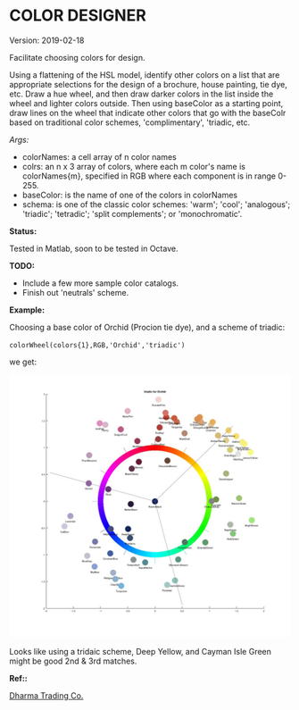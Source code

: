 # COLOR DESIGNER #

Version: 2019-02-18

Facilitate choosing colors for design.

Using a flattening of the HSL model, identify other colors on a list that are appropriate selections for the design of a brochure, house 
painting, tie dye, etc.  Draw a hue wheel, and then draw darker colors in the list inside the wheel and lighter colors outside.  Then using
baseColor as a starting point, draw lines on the wheel that indicate other colors that go with the baseColr based on traditional color schemes, 'complimentary', 'triadic, etc.

*Args:*

- colorNames: a cell array of n color names
- colrs: an n x 3 array of colors, where each m color's name is colorNames{m}, specified in RGB where each component is in range 0-255.
- baseColor: is the name of one of the colors in colorNames
- schema: is one of the classic color schemes: 'warm'; 'cool'; 'analogous'; 'triadic'; 'tetradic'; 'split complements'; or 'monochromatic'.

**Status:**

Tested in Matlab, soon to be tested in Octave.

**TODO:**

- Include a few more sample color catalogs.
- Finish out 'neutrals' scheme.

**Example:**

Choosing a base color of Orchid (Procion tie dye), and a scheme of triadic:

`colorWheel(colors{1},RGB,'Orchid','triadic')`

we get:

![Color Wheel](OrchidTriadic.jpg)

Looks like using a tridaic scheme, Deep Yellow, and Cayman Isle Green might be good 2nd & 3rd matches.

**Ref::**

[Dharma Trading Co.](https://www.dharmatrading.com/dyes/)